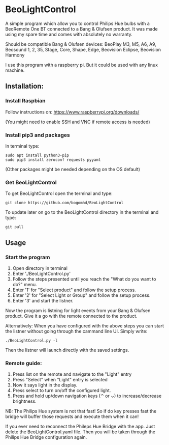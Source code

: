 # BeoLightControl

A simple program which allow you to control Philips Hue bulbs with a BeoRemote One BT connected to a Bang & Olufsen product. It was made using my spare time and comes with absolutely no warranty.

Should be compatible Bang & Olufsen devices:
BeoPlay M3, M5, A6, A9, Beosound 1, 2, 35, Stage, Core, Shape, Edge, Beovision Eclipse, Beovision Harmony

I use this program with a raspberry pi. But it could be used with any linux machine.

## Installation: 

### Install Raspbian 
Follow instructions on: https://www.raspberrypi.org/downloads/

(You might need to enable SSH and VNC if remote access is needed)

### Install pip3 and packages
In terminal type:
```
sudo apt install python3-pip
sudo pip3 install zeroconf requests pyyaml
```
(Other packages might be needed depending on the OS default)

### Get BeoLightControl
To get BeoLightControl open the terminal and type:
```
git clone https://github.com/bogomhd/BeoLightControl
```
To update later on go to the BeoLightControl directory in the terminal and type:
```
git pull
```

## Usage

### Start the program
1. Open directory in terminal
2. Enter './BeoLightControl.py'
3. Follow the steps presented until you reach the "What do you want to do?" menu.
3. Enter '1' for "Select product" and follow the setup process.
4. Enter '2' for "Select Light or Group" and follow the setup process.
5. Enter '3' and start the listner.

Now the program is listning for light events from your Bang & Olufsen product. Give it a go with the remote connected to the product.

Alternatively:
When you have configured with the above steps you can start the listner without going through the cammand line UI.
Simply write:
```
./BeoLightControl.py -l
```
Then the listner will launch directly with the saved settings.

### Remote guide:
1. Press list on the remote and navigate to the "Light" entry
2. Press "Select" when "Light" entry is selected
3. Now it says light in the display. 
4. Press select to turn on/off the configured light.
5. Press and hold up/down navigation keys (⌃ or ⌄) to increase/decrease brightness.

NB: The Philips Hue system is not that fast! So if do key presses fast the bridge will buffer those requests and execute them when it can!

If you ever need to reconnect the Phileps Hue Bridge with the app. Just delete the BeoLightControl.yaml file. Then you will be taken through the Philips Hue Bridge configuration again.






